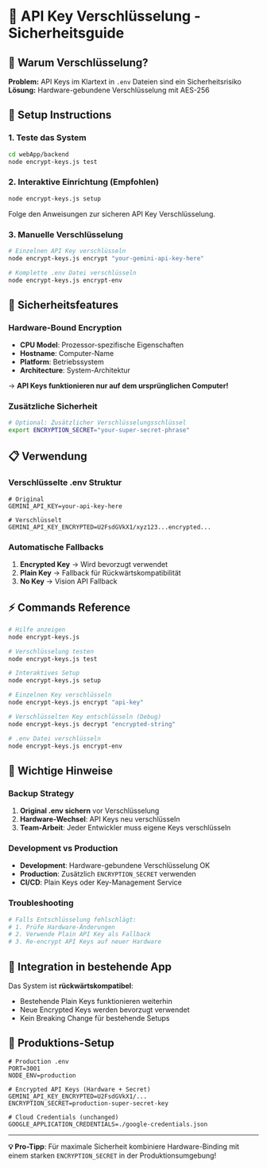 # 🔐 API Key Verschlüsselung - Sicherheitsguide

## 🎯 Warum Verschlüsselung?

**Problem:** API Keys im Klartext in `.env` Dateien sind ein Sicherheitsrisiko
**Lösung:** Hardware-gebundene Verschlüsselung mit AES-256

## 🔧 Setup Instructions

### 1. **Teste das System**
```bash
cd webApp/backend
node encrypt-keys.js test
```

### 2. **Interaktive Einrichtung** (Empfohlen)
```bash
node encrypt-keys.js setup
```
Folge den Anweisungen zur sicheren API Key Verschlüsselung.

### 3. **Manuelle Verschlüsselung**
```bash
# Einzelnen API Key verschlüsseln
node encrypt-keys.js encrypt "your-gemini-api-key-here"

# Komplette .env Datei verschlüsseln
node encrypt-keys.js encrypt-env
```

## 🔐 Sicherheitsfeatures

### **Hardware-Bound Encryption**
- **CPU Model**: Prozessor-spezifische Eigenschaften
- **Hostname**: Computer-Name
- **Platform**: Betriebssystem
- **Architecture**: System-Architektur

→ **API Keys funktionieren nur auf dem ursprünglichen Computer!**

### **Zusätzliche Sicherheit**
```bash
# Optional: Zusätzlicher Verschlüsselungsschlüssel
export ENCRYPTION_SECRET="your-super-secret-phrase"
```

## 📋 Verwendung

### **Verschlüsselte .env Struktur**
```env
# Original
GEMINI_API_KEY=your-api-key-here

# Verschlüsselt
GEMINI_API_KEY_ENCRYPTED=U2FsdGVkX1/xyz123...encrypted...
```

### **Automatische Fallbacks**
1. **Encrypted Key** → Wird bevorzugt verwendet
2. **Plain Key** → Fallback für Rückwärtskompatibilität  
3. **No Key** → Vision API Fallback

## ⚡ Commands Reference

```bash
# Hilfe anzeigen
node encrypt-keys.js

# Verschlüsselung testen
node encrypt-keys.js test

# Interaktives Setup
node encrypt-keys.js setup

# Einzelnen Key verschlüsseln
node encrypt-keys.js encrypt "api-key"

# Verschlüsselten Key entschlüsseln (Debug)
node encrypt-keys.js decrypt "encrypted-string"

# .env Datei verschlüsseln
node encrypt-keys.js encrypt-env
```

## 🚨 Wichtige Hinweise

### **Backup Strategy**
1. **Original .env sichern** vor Verschlüsselung
2. **Hardware-Wechsel**: API Keys neu verschlüsseln
3. **Team-Arbeit**: Jeder Entwickler muss eigene Keys verschlüsseln

### **Development vs Production**
- **Development**: Hardware-gebundene Verschlüsselung OK
- **Production**: Zusätzlich `ENCRYPTION_SECRET` verwenden
- **CI/CD**: Plain Keys oder Key-Management Service

### **Troubleshooting**
```bash
# Falls Entschlüsselung fehlschlägt:
# 1. Prüfe Hardware-Änderungen
# 2. Verwende Plain API Key als Fallback
# 3. Re-encrypt API Keys auf neuer Hardware
```

## 🔧 Integration in bestehende App

Das System ist **rückwärtskompatibel**:
- Bestehende Plain Keys funktionieren weiterhin
- Neue Encrypted Keys werden bevorzugt verwendet
- Kein Breaking Change für bestehende Setups

## 🎯 Produktions-Setup

```env
# Production .env
PORT=3001
NODE_ENV=production

# Encrypted API Keys (Hardware + Secret)
GEMINI_API_KEY_ENCRYPTED=U2FsdGVkX1/...
ENCRYPTION_SECRET=production-super-secret-key

# Cloud Credentials (unchanged)
GOOGLE_APPLICATION_CREDENTIALS=./google-credentials.json
```

---

**💡 Pro-Tipp**: Für maximale Sicherheit kombiniere Hardware-Binding mit einem starken `ENCRYPTION_SECRET` in der Produktionsumgebung!

